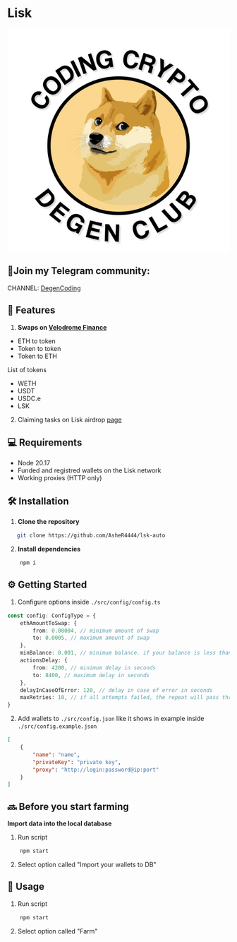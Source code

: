 # Lisk

<div align="center">
  <img src="image.png">
</div>


## 🔔Join my Telegram community:
CHANNEL: [DegenCoding](https://t.me/degencoding)


## 🚀 Features
1. **Swaps on [Velodrome Finance](https://velodrome.finance/)**
 - ETH to token
 - Token to token
 - Token to ETH

List of tokens
 - WETH
 - USDT
 - USDC.e
 - LSK

2. Claiming tasks on Lisk airdrop [page](https://portal.lisk.com/airdrop)

## 💻 Requirements
- Node 20.17
- Funded and registred wallets on the Lisk network 
- Working proxies (HTTP only)

## 🛠️ Installation
1. **Clone the repository**
```bash
   git clone https://github.com/AsheR4444/lsk-auto
```
2. **Install dependencies**
```bash
    npm i
```
## ⚙️ Getting Started
1. Configure options inside ``./src/config/config.ts``
```ts
const config: ConfigType = {
    ethAmountToSwap: {
        from: 0.00004, // minimum amount of swap
        to: 0.0005, // maximum amount of swap
    },
    minBalance: 0.001, // minimum balance. if your balance is less than or equal to this value, all swaps will be stopped
    actionsDelay: {
        from: 4200, // minimum delay in seconds
        to: 8400, // maximum delay in seconds
    },
    delayInCaseOfError: 120, // delay in case of error in seconds
    maxRetries: 10, // if all attempts failed, the repeat will pass through delayInCaseOfError
}
```
2. Add wallets to ``./src/config.json`` like it shows in example inside ``./src/config.example.json``
```json
[
    {
        "name": "name",
        "privateKey": "private key",
        "proxy": "http://login:password@ip:port"
    }
]
```
## 🔜 Before you start farming
**Import data into the local database**
1. Run script 
```bash
    npm start
```
2. Select option called "Import your wallets to DB"
## 🚀 **Usage**
1. Run script 
```bash
    npm start
```
2. Select option called "Farm"